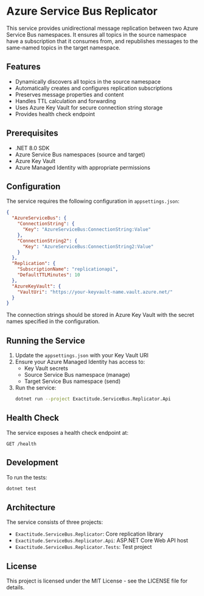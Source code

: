 # Azure Service Bus Replicator

This service provides unidirectional message replication between two Azure Service Bus namespaces. It ensures all topics in the source namespace have a subscription that it consumes from, and republishes messages to the same-named topics in the target namespace.

## Features

- Dynamically discovers all topics in the source namespace
- Automatically creates and configures replication subscriptions
- Preserves message properties and content
- Handles TTL calculation and forwarding
- Uses Azure Key Vault for secure connection string storage
- Provides health check endpoint

## Prerequisites

- .NET 8.0 SDK
- Azure Service Bus namespaces (source and target)
- Azure Key Vault
- Azure Managed Identity with appropriate permissions

## Configuration

The service requires the following configuration in `appsettings.json`:

```json
{
  "AzureServiceBus": {
    "ConnectionString": {
      "Key": "AzureServiceBus:ConnectionString:Value"
    },
    "ConnectionString2": {
      "Key": "AzureServiceBus:ConnectionString2:Value"
    }
  },
  "Replication": {
    "SubscriptionName": "replicationapi",
    "DefaultTTLMinutes": 10
  },
  "AzureKeyVault": {
    "VaultUri": "https://your-keyvault-name.vault.azure.net/"
  }
}
```

The connection strings should be stored in Azure Key Vault with the secret names specified in the configuration.

## Running the Service

1. Update the `appsettings.json` with your Key Vault URI
2. Ensure your Azure Managed Identity has access to:
   - Key Vault secrets
   - Source Service Bus namespace (manage)
   - Target Service Bus namespace (send)
3. Run the service:
   ```bash
   dotnet run --project Exactitude.ServiceBus.Replicator.Api
   ```

## Health Check

The service exposes a health check endpoint at:
```
GET /health
```

## Development

To run the tests:
```bash
dotnet test
```

## Architecture

The service consists of three projects:
- `Exactitude.ServiceBus.Replicator`: Core replication library
- `Exactitude.ServiceBus.Replicator.Api`: ASP.NET Core Web API host
- `Exactitude.ServiceBus.Replicator.Tests`: Test project

## License

This project is licensed under the MIT License - see the LICENSE file for details.
